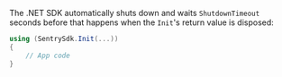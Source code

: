 The .NET SDK automatically shuts down and waits `ShutdownTimeout` seconds before that happens
when the `Init`'s return value is disposed:

```csharp
using (SentrySdk.Init(...))
{
    // App code
}
```
